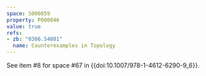 ```yaml
---
space: S000059
property: P000046
value: true
refs:
- zb: "0386.54001"
  name: Counterexamples in Topology
---
```


See item #8 for space #67 in {{doi:10.1007/978-1-4612-6290-9_6}}.
